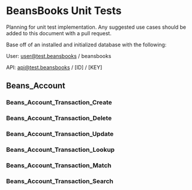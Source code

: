 # BeansBooks Unit Tests

Planning for unit test implementation.  Any suggested use cases should be added to this document with a pull request.

Base off of an installed and initialized database with the following:

User: user@test.beansbooks / beansbooks

API: api@test.beansbooks / [ID] / [KEY]

## Beans_Account

### Beans_Account_Transaction_Create

### Beans_Account_Transaction_Delete

### Beans_Account_Transaction_Update

### Beans_Account_Transaction_Lookup

### Beans_Account_Transaction_Match

### Beans_Account_Transaction_Search


